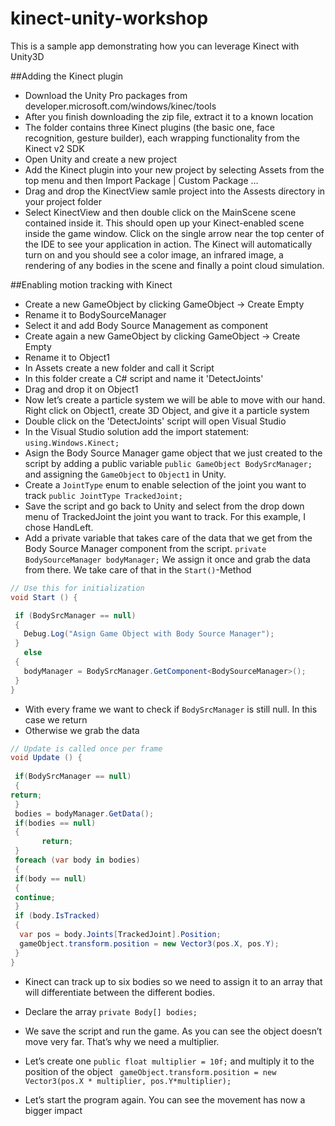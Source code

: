 # kinect-unity-workshop
This is a sample app demonstrating how you can leverage Kinect with Unity3D 


##Adding the Kinect plugin 

* 	Download the Unity Pro packages from developer.microsoft.com/windows/kinec/tools
*	After you finish downloading the zip file, extract it to a known location
*	The folder contains three Kinect plugins (the basic one, face recognition, gesture builder), each wrapping functionality from the Kinect v2 SDK
*	Open Unity and create a new project
*	Add the Kinect plugin into your new project by selecting Assets from the top menu and then Import Package | Custom Package …
*	Drag and drop the KinectView samle project into the Assests directory in your project folder
*	Select KinectView and then double click on the MainScene scene contained inside it. This should open up your Kinect-enabled scene inside the game window. Click on the single arrow near the top center of the IDE to see your application in action. The Kinect will automatically turn on and you should see a color image, an infrared image, a rendering of any bodies in the scene and finally a point cloud simulation.

##Enabling motion tracking with Kinect

*	Create a new GameObject by clicking GameObject -> Create Empty
*	Rename it to BodySourceManager
*	Select it and add Body Source Management as component 
*	Create again a new GameObject by clicking GameObject -> Create Empty
*	Rename it to Object1 
*	In Assets create a new folder and call it Script
*	In this folder create a C# script and name it 'DetectJoints' 
*	Drag and drop it on Object1
*	Now let’s create a particle system we will be able to move with our hand. Right click on Object1, create 3D Object, and give it a particle system
*	Double click on the 'DetectJoints' script will open Visual Studio 
*	In the Visual Studio solution add the import statement: `using.Windows.Kinect;`
*	Asign the Body Source Manager game object that we just created to the script by adding a public variable `public GameObject BodySrcManager;` and assigning the `GameObject` to `Object1` in Unity. 
*	Create a `JointType` enum to enable selection of the joint you want to track 
`public JointType TrackedJoint;`
*	Save the script and go back to Unity and select from the drop down menu of TrackedJoint the joint you want to track. For this example, I chose HandLeft. 
*	Add a private variable that takes care of the data that we get from the Body Source Manager component from the script. 
`private BodySourceManager bodyManager;`
We assign it once and grab the data from there. We take care of that in the `Start()`-Method

```c#
// Use this for initialization
void Start () {

 if (BodySrcManager == null)
 {
   Debug.Log("Asign Game Object with Body Source Manager");
 }
   else
 {
   bodyManager = BodySrcManager.GetComponent<BodySourceManager>();
 }
}
```
*	With every frame we want to check if `BodySrcManager` is still null. In this case we return
*	Otherwise we grab the data

```c#
// Update is called once per frame
void Update () {
	
 if(BodySrcManager == null)
 {
return;
 }
 bodies = bodyManager.GetData();
 if(bodies == null)
 {
       return;
 }
 foreach (var body in bodies)
 {
 if(body == null)
 {
 continue;
 }
 if (body.IsTracked)
 {
  var pos = body.Joints[TrackedJoint].Position;
  gameObject.transform.position = new Vector3(pos.X, pos.Y);
 }
}
```
* Kinect can track up to six bodies so we need to assign it to an array that will differentiate between the different bodies. 
* Declare the array `private Body[] bodies;`
* We save the script and run the game. As you can see the object doesn’t move very far. That’s why we need a multiplier. 
* Let’s create one 
`public float multiplier = 10f;`
and multiply it to the position of the object
` gameObject.transform.position = new Vector3(pos.X * multiplier, pos.Y*multiplier);`
	
* Let’s start the program again. You can see the movement has now a bigger impact 

